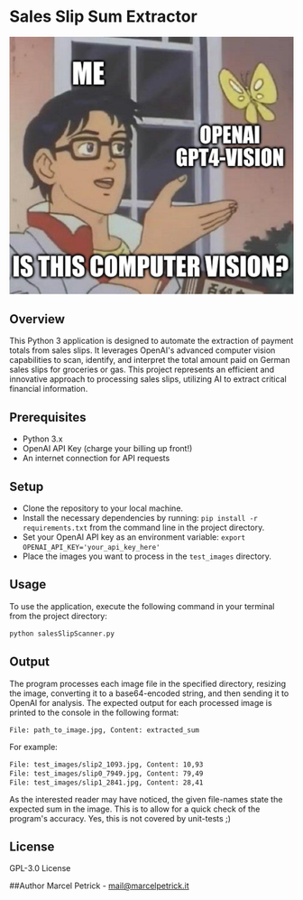 # Sales Slip Sum Extractor

![](meme.png)

## Overview
This Python 3 application is designed to automate the extraction of payment totals from sales slips. It leverages OpenAI's advanced computer vision capabilities to scan, identify, and interpret the total amount paid on German sales slips for groceries or gas. This project represents an efficient and innovative approach to processing sales slips, utilizing AI to extract critical financial information.

## Prerequisites
* Python 3.x
* OpenAI API Key (charge your billing up front!)
* An internet connection for API requests

## Setup
* Clone the repository to your local machine.
* Install the necessary dependencies by running: `pip install -r requirements.txt` from the command line in the project directory.
* Set your OpenAI API key as an environment variable: `export OPENAI_API_KEY='your_api_key_here'`
* Place the images you want to process in the `test_images` directory. 

## Usage
To use the application, execute the following command in your terminal from the project directory:
```bash
python salesSlipScanner.py
```

## Output
The program processes each image file in the specified directory, resizing the image, converting it to a base64-encoded string, and then sending it to OpenAI for analysis. The expected output for each processed image is printed to the console in the following format:
```
File: path_to_image.jpg, Content: extracted_sum
```
For example:
```
File: test_images/slip2_1093.jpg, Content: 10,93
File: test_images/slip0_7949.jpg, Content: 79,49
File: test_images/slip1_2841.jpg, Content: 28,41
```
As the interested reader may have noticed, the given file-names state the expected sum in the image. This is to allow for a quick check of the program's accuracy. Yes, this is not covered by unit-tests ;)

## License
GPL-3.0 License

##Author
Marcel Petrick - mail@marcelpetrick.it
